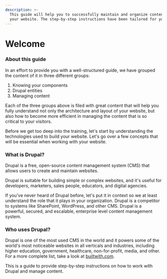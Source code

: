 ```yaml
---
description: >-
  This guide will help you to successfully maintain and organize content for
  your website. The step-by-step instructions have been tailored for you.
---
```


# Welcome

### About this guide

In an effort to provide you with a well-structured guide, we have grouped the content of it in three different groups:

1. Knowing your components
2. Drupal entities
3. Managing content

Each of the three groups above is filed with great content that will help you fully understand not only the architecture and layout of your website, but also how to become more efficient in managing the content that is so critical to your visitors.

Before we get too deep into the training, let's start by understanding the technologies used to build your website. Let's go over a few concepts that will be essential when working with your website.

### What is Drupal?

Drupal is a free, open-source content management system (CMS) that allows users to create and maintain websites.

Drupal is suitable for building simple or complex websites, and it's useful for developers, marketers, sales people, educators, and digital agencies.

If you've never heard of Drupal before, let's put it in context so we at least understand the role that it plays in your organization. Drupal is a competitor to systems like SharePoint, WordPress, and other CMS. Drupal is a powerful, secured, and escalable, enterprise level content management system.

### Who uses Drupal?

Drupal is one of the most used CMS in the world and it powers some of the world's most noticeable websites in all verticals and industries, including higher education, government, healthcare, non-for-profit, media, and other. For a more complete list, take a look at [builtwith.com](https://trends.builtwith.com/cms/Drupal/United-States).

This is a guide to provide step-by-step instructions on how to work with Drupal and manage content.
